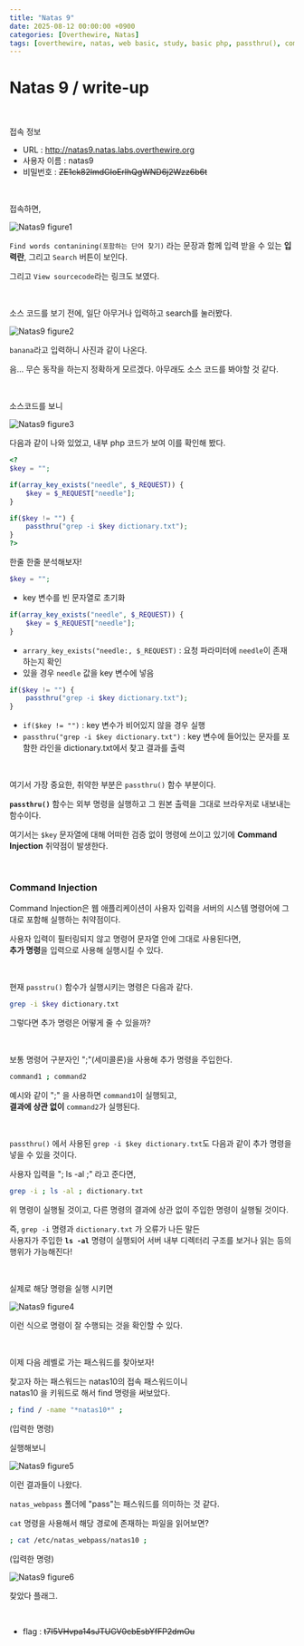 ```yaml
---
title: "Natas 9"
date: 2025-08-12 00:00:00 +0900
categories: [Overthewire, Natas]
tags: [overthewire, natas, web basic, study, basic php, passthru(), command injection, shell command]
---
```


# Natas 9 / write-up

<br>

접속 정보 
- URL : http://natas9.natas.labs.overthewire.org
- 사용자 이름 : natas9
- 비밀번호 : ~~ZE1ck82lmdGIoErlhQgWND6j2Wzz6b6t~~

<br>

접속하면,

![Natas9 figure1](/assets/img/natas/2025-08-10-11-03-29.png)

`Find words contanining(포함하는 단어 찾기)` 라는 문장과 함께 입력 받을 수 있는 **입력란**, 그리고 `Search` 버튼이 보인다.

그리고 `View sourcecode`라는 링크도 보였다.

<br>

소스 코드를 보기 전에, 일단 아무거나 입력하고 search를 눌러봤다.

![Natas9 figure2](/assets/img/natas/2025-08-10-11-15-42.png)

`banana`라고 입력하니 사진과 같이 나온다.

음... 무슨 동작을 하는지 정확하게 모르겠다. 아무래도 소스 코드를 봐야할 것 같다.

<br>

소스코드를 보니

![Natas9 figure3](/assets/img/natas/2025-08-10-11-17-57.png)

다음과 같이 나와 있었고, 내부 php 코드가 보여 이를 확인해 봤다.

```php
<?
$key = "";

if(array_key_exists("needle", $_REQUEST)) {
    $key = $_REQUEST["needle"];
}

if($key != "") {
    passthru("grep -i $key dictionary.txt");
}
?>
```

한줄 한줄 분석해보자!

```php
$key = "";
```
- key 변수를 빈 문자열로 초기화

```php
if(array_key_exists("needle", $_REQUEST)) {
    $key = $_REQUEST["needle"];
}
```
- `arrary_key_exists("needle:, $_REQUEST)` : 요청 파라미터에 `needle`이 존재하는지 확인
- 있을 경우 `needle` 값을 key 변수에 넣음

```php
if($key != "") {
    passthru("grep -i $key dictionary.txt");
}
```
- `if($key != "")` : key 변수가 비어있지 않을 경우 실행
- `passthru("grep -i $key dictionary.txt")` : key 변수에 들어있는 문자를 포함한 라인을 dictionary.txt에서 찾고 결과를 출력

<br>

여기서 가장 중요한, 취약한 부분은 `passthru()` 함수 부분이다.

**`passthru()`** 함수는 외부 명령을 실행하고 그 원본 출력을 그대로 브라우저로 내보내는 함수이다.

여기서는 `$key` 문자열에 대해 어떠한 검증 없이 명령에 쓰이고 있기에 **Command Injection** 취약점이 발생한다.

<br>

### Command Injection

Command Injection은 웹 애플리케이션이 사용자 입력을 서버의 시스템 명령어에 그대로 포함해 실행하는 취약점이다.

사용자 입력이 필터링되지 않고 명령어 문자열 안에 그대로 사용된다면,  
**추가 명령**을 입력으로 사용해 실행시킬 수 있다.

<br>

현재 `passtru()` 함수가 실행시키는 명령은 다음과 같다.

```bash
grep -i $key dictionary.txt
```

그렇다면 추가 명령은 어떻게 줄 수 있을까?

<br>

보통 명령어 구분자인 ";"(세미콜론)을 사용해 추가 명령을 주입한다.

```bash
command1 ; command2
```

예시와 같이 ";" 을 사용하면 `command1`이 실행되고,  
**결과에 상관 없이** `command2`가 실행된다.

<br>

`passthru()` 에서 사용된 `grep -i $key dictionary.txt`도 다음과 같이 추가 명령을 넣을 수 있을 것이다.

사용자 입력을 "; ls -al ;" 라고 준다면,

```bash
grep -i ; ls -al ; dictionary.txt
```

위 명령이 실행될 것이고, 다른 명령의 결과에 상관 없이 주입한 명령이 실행될 것이다.

즉, `grep -i` 명령과 `dictionary.txt` 가 오류가 나든 말든  
사용자가 주입한 **`ls -al`** 명령이 실행되어 서버 내부 디렉터리 구조를 보거나 읽는 등의 행위가 가능해진다!

<br>

실제로 해당 명령을 실행 시키면

![Natas9 figure4](/assets/img/natas/2025-08-10-12-39-50.png)

이런 식으로 명령이 잘 수행되는 것을 확인할 수 있다.

<br>

이제 다음 레벨로 가는 패스워드를 찾아보자!

찾고자 하는 패스워드는 natas10의 접속 패스워드이니  
natas10 을 키워드로 해서 find 명령을 써보았다.

```bash
; find / -name "*natas10*" ;
```
(입력한 명령)

실행해보니

![Natas9 figure5](/assets/img/natas/2025-08-10-12-46-05.png)

이런 결과들이 나왔다.

`natas_webpass` 폴더에 "pass"는 패스워드를 의미하는 것 같다.

`cat` 명령을 사용해서 해당 경로에 존재하는 파일을 읽어보면?

```bash
; cat /etc/natas_webpass/natas10 ;
```
(입력한 명령)

![Natas9 figure6](/assets/img/natas/2025-08-10-12-52-24.png)

찾았다 플래그.

<br>

- flag : ~~t7I5VHvpa14sJTUGV0cbEsbYfFP2dmOu~~
